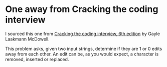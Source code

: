 # One away from Cracking the coding interview
I sourced this one from [Cracking the coding interview, 6th edition](https://www.crackingthecodinginterview.com/) by Gayle Laakmann McDowell.

This problem asks, given two input strings, determine if they are 1 or 0 edits away from each other. An edit can be, as you would expect, a character is removed, inserted or replaced.